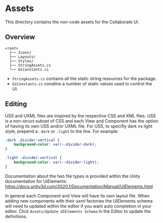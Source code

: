 # Assets

This directory contains the non-code assets for the Collaborate UI.

## Overview

```none
<root>
  ├── Icons/
  ├── Layouts/
  ├── Styles/
  ├── StringAssets.cs
  └── UiConstants.cs
```

- `StringAssets.cs` contains all the static string resources for the package.
- `UiConstants.cs` conatins a number of static values used to control the UI.

## Editing

USS and UXML files are inspired by the respective CSS and XML files. USS is a non-struct subset of CSS and each View and
Component has the option of having its own USS and/or UXML file. For USS, to specifiy dark vs light style, prepend
a `.dark`
or `.light` to the line. For example:

```css
.dark .divider-vertical {
    background-color: var(--divider-dark);
}

.light .divider-vertical {
    background-color: var(--divider-light);
}
```

Documentation about the two file types is provided within the Unity documentation for UiElements:
https://docs.unity3d.com/2020.1/Documentation/Manual/UIElements.html

In general each Component and View will have its own layout file. When adding new components with their uxml factories
the UIElements schema will need to updated within the editor if you want auto completion in your editor. Click
`Assets/Update UIElements Schema` in the Editor to update the definitions.
